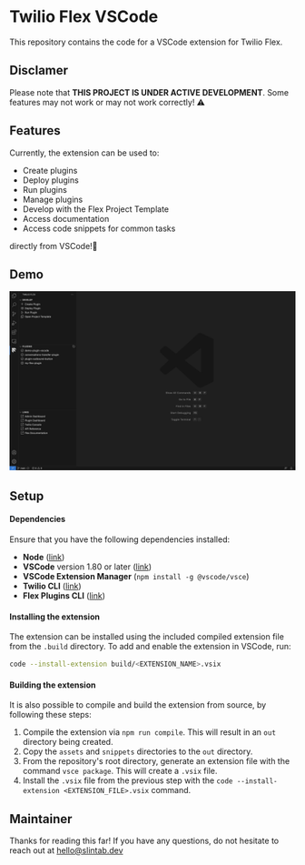 # Twilio Flex VSCode

This repository contains the code for a VSCode extension for Twilio Flex.


## Disclamer
Please note that **THIS PROJECT IS UNDER ACTIVE DEVELOPMENT**. Some features may not work or may not work correctly! :warning: 


## Features

Currently, the extension can be used to:

* Create plugins
* Deploy plugins
* Run plugins
* Manage plugins
* Develop with the Flex Project Template
* Access documentation
* Access code snippets for common tasks

directly from VSCode!:cowboy_hat_face:	


## Demo

![Demo](demo.jpg?raw=true)


## Setup


#### Dependencies

Ensure that you have the following dependencies installed:
- **Node** ([link](https://nodejs.org/en))
- **VSCode** version 1.80 or later ([link](https://code.visualstudio.com/))
- **VSCode Extension Manager** (`npm install -g @vscode/vsce`)
- **Twilio CLI** ([link](https://www.twilio.com/docs/twilio-cli/quickstart))
- **Flex Plugins CLI**  ([link](https://www.twilio.com/docs/flex/developer/plugins/cli/install))


#### Installing the extension

The extension can be installed using the included compiled extension file from the `.build` directory. To add and enable the extension in VSCode, run:
```bash
code --install-extension build/<EXTENSION_NAME>.vsix
```


#### Building the extension

It is also possible to compile and build the extension from source, by following these steps:
1. Compile the extension via `npm run compile`. This will result in an `out` directory being created.
2. Copy the `assets` and `snippets` directories to the `out` directory.
3. From the repository's root directory, generate an extension file with the command  `vsce package`. This will create a `.vsix` file.
4. Install the `.vsix` file from the previous step with the `code --install-extension <EXTENSION_FILE>.vsix` command.


## Maintainer

Thanks for reading this far! If you have any questions, do not hesitate to reach out at hello@slintab.dev

